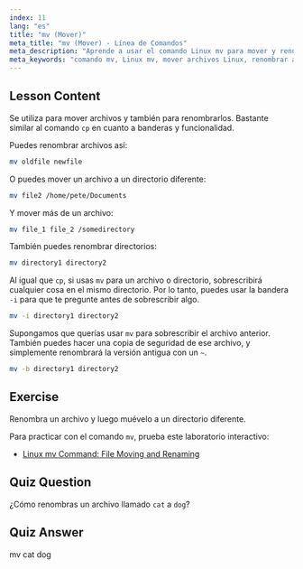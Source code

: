 ```yaml
---
index: 11
lang: "es"
title: "mv (Mover)"
meta_title: "mv (Mover) - Línea de Comandos"
meta_description: "Aprende a usar el comando Linux mv para mover y renombrar archivos/directorios. Comprende sus opciones y evita sobrescrituras. ¡Comienza tu viaje en Linux!"
meta_keywords: "comando mv, Linux mv, mover archivos Linux, renombrar archivos Linux, tutorial Linux, principiante, guía Linux"
---
```


## Lesson Content

Se utiliza para mover archivos y también para renombrarlos. Bastante similar al comando `cp` en cuanto a banderas y funcionalidad.

Puedes renombrar archivos así:

```bash
mv oldfile newfile
```

O puedes mover un archivo a un directorio diferente:

```bash
mv file2 /home/pete/Documents
```

Y mover más de un archivo:

```bash
mv file_1 file_2 /somedirectory
```

También puedes renombrar directorios:

```bash
mv directory1 directory2
```

Al igual que `cp`, si usas `mv` para un archivo o directorio, sobrescribirá cualquier cosa en el mismo directorio. Por lo tanto, puedes usar la bandera `-i` para que te pregunte antes de sobrescribir algo.

```bash
mv -i directory1 directory2
```

Supongamos que querías usar `mv` para sobrescribir el archivo anterior. También puedes hacer una copia de seguridad de ese archivo, y simplemente renombrará la versión antigua con un `~`.

```bash
mv -b directory1 directory2
```

## Exercise

Renombra un archivo y luego muévelo a un directorio diferente.

Para practicar con el comando `mv`, prueba este laboratorio interactivo:

- [Linux mv Command: File Moving and Renaming](https://labex.io/es/labs/linux-linux-mv-command-file-moving-and-renaming-209743)

## Quiz Question

¿Cómo renombras un archivo llamado `cat` a `dog`?

## Quiz Answer

mv cat dog
